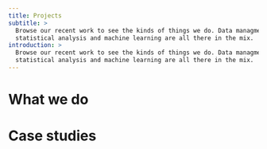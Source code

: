 ```yaml
---
title: Projects
subtitle: >
  Browse our recent work to see the kinds of things we do. Data managment,
  statistical analysis and machine learning are all there in the mix.
introduction: >
  Browse our recent work to see the kinds of things we do. Data managment,
  statistical analysis and machine learning are all there in the mix.
---
```


# What we do

<!--
We provide the analysis needed to make decisions. Decisions that use the best
available information. Decisions that allow

We carry out statistical analysis, supported by data management and software
skills. We are especially focused on Bayesian analysis. We build web
applications.

We span the science and development communities. Our work is delivered through
web applications and custom software, as well as through reports, presentations,
and scientific papers.

Our backgrounds are in physics, maths, and environmental sciences.  Dragonfly’s
early work was on fisheries’ sustainability. Seabird and marine mammal bycatch.

We are attracted to problems that have public good components, that address
complex issues. A sweet spot between profitability and supporting positive
values.  We aim to be a place where talent wants to work.

We are committed to the broad movements of open source, open data, open science.

We will use the experience with the consulting to drive the development of
software that may be used anywhere. We will build tools for our clients locally,
and sell them globally
-->

# Case studies
